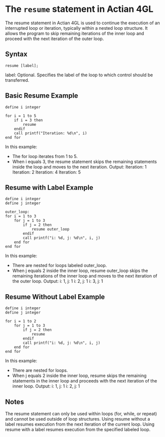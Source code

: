 # The `resume` statement in Actian 4GL

The resume statement in Actian 4GL is used to continue the execution of an interrupted loop or iteration, typically 
within a nested loop structure. It allows the program to skip remaining iterations of the inner loop and proceed with 
the next iteration of the outer loop.

## Syntax
```4gl
resume [label];
```

label: Optional. Specifies the label of the loop to which control should be transferred.

## Basic Resume Example
```4gl
define i integer

for i = 1 to 5
    if i = 3 then
        resume
    endif
    call printf("Iteration: %d\n", i)
end for
```

In this example:
- The for loop iterates from 1 to 5.
- When i equals 3, the resume statement skips the remaining statements inside the loop and moves to the next iteration.
Output:
Iteration: 1
Iteration: 2
Iteration: 4
Iteration: 5

## Resume with Label Example
```4gl
define i integer
define j integer

outer_loop:
for i = 1 to 3
    for j = 1 to 3
        if j = 2 then
            resume outer_loop
        endif
        call printf("i: %d, j: %d\n", i, j)
    end for
end for
```

In this example:
- There are nested for loops labeled outer_loop.
- When j equals 2 inside the inner loop, resume outer_loop skips the remaining iterations of the inner loop and moves to
the next iteration of the outer loop.
Output:
i: 1, j: 1
i: 2, j: 1
i: 3, j: 1

## Resume Without Label Example
```4gl
define i integer
define j integer

for i = 1 to 2
    for j = 1 to 3
        if j = 2 then
            resume
        endif
        call printf("i: %d, j: %d\n", i, j)
    end for
end for
```

In this example:
- There are nested for loops.
- When j equals 2 inside the inner loop, resume skips the remaining statements in the inner loop and proceeds with the
next iteration of the inner loop.
Output:
i: 1, j: 1
i: 2, j: 1

## Notes
The resume statement can only be used within loops (for, while, or repeat) and cannot be used outside of loop structures.
Using resume without a label resumes execution from the next iteration of the current loop.
Using resume with a label resumes execution from the specified labeled loop.